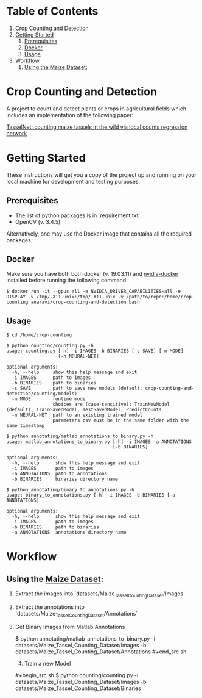 
# Table of Contents

1.  [Crop Counting and Detection](#org58252b9)
2.  [Getting Started](#orge4fb336)
    1.  [Prerequisites](#org001fda9)
    2.  [Docker](#orgca8f0c4)
    3.  [Usage](#orgeeaab60)
3.  [Workflow](#orge20e923)
    1.  [Using the Maize Dataset:](#orgd10c4ff)


<a id="org58252b9"></a>

# Crop Counting and Detection

A project to count and detect plants or crops in agricultural fields which includes an implementation of the following paper:

[TasselNet: counting maize tassels in the wild via local counts regression network](https://plantmethods.biomedcentral.com/track/pdf/10.1186/s13007-017-0224-0)


<a id="orge4fb336"></a>

# Getting Started

These instructions will get you a copy of the project up and running on your local machine for development and testing purposes.


<a id="org001fda9"></a>

## Prerequisites

-   The list of python packages is in \`requirement.txt\`.
-   OpenCV (v. 3.4.5)

Alternatively, one may use the Docker image that contains all the required packages.


<a id="orgca8f0c4"></a>

## Docker

Make sure you have both both docker (v. 19.03.11) and [nvidia-docker](https://github.com/NVIDIA/nvidia-docker) installed before running the following command:

    $ docker run -it --gpus all -e NVIDIA_DRIVER_CAPABILITIES=all -e DISPLAY -v /tmp/.X11-unix:/tmp/.X11-unix -v /path/to/repo:/home/crop-counting anaravi/crop-counting-and-detection bash


<a id="orgeeaab60"></a>

## Usage

    $ cd /home/crop-counting
    
    $ python counting/counting.py -h
    usage: counting.py [-h] -i IMAGES -b BINARIES [-s SAVE] [-m MODE]
                       [-n NEURAL-NET]
    
    optional arguments:
      -h, --help     show this help message and exit
      -i IMAGES      path to images
      -b BINARIES    path to binaries
      -s SAVE        path to save new models (default: crop-counting-and-detection/counting/models)
      -m MODE        runtime mode 
                     choices are (case-sensitive): TrainNewModel (default), TrainSavedModel, TestSavedModel, PredictCounts
      -n NEURAL-NET  path to an existing trained model 
                     parameters csv must be in the same folder with the same timestamp
    
    $ python annotating/matlab_annotations_to_binary.py -h
    usage: matlab_annotations_to_binary.py [-h] -i IMAGES -a ANNOTATIONS
                                           [-b BINARIES]
    
    optional arguments:
      -h, --help      show this help message and exit
      -i IMAGES       path to images
      -a ANNOTATIONS  path to annotations
      -b BINARIES     binaries directory name
    
    $ python annotating/binary_to_annotations.py -h
    usage: binary_to_annotations.py [-h] -i IMAGES -b BINARIES [-a ANNOTATIONS]
    
    optional arguments:
      -h, --help      show this help message and exit
      -i IMAGES       path to images
      -b BINARIES     path to binaries
      -a ANNOTATIONS  annotations directory name


<a id="orge20e923"></a>

# Workflow


<a id="orgd10c4ff"></a>

## Using the [Maize Dataset](https://github.com/poppinace/mtc):

1.  Extract the images into \`datasets/Maize<sub>Tassel</sub><sub>Counting</sub><sub>Dataset</sub>/Images\`

2.  Extract the annotations into \`datasets/Maize<sub>Tassel</sub><sub>Counting</sub><sub>Dataset</sub>/Annotations\`

3.  Get Binary Images from Matlab Annotations

    $ python annotating/matlab_annotations_to_binary.py -i datasets/Maize_Tassel_Counting_Dataset/Images -b datasets/Maize_Tassel_Counting_Dataset/Annotations
    #+end_src sh
    
    4. Train a new Model
    
    #+begin_src sh
    $ python counting/counting.py -i datasets/Maize_Tassel_Counting_Dataset/Images -b datasets/Maize_Tassel_Counting_Dataset/Binaries

